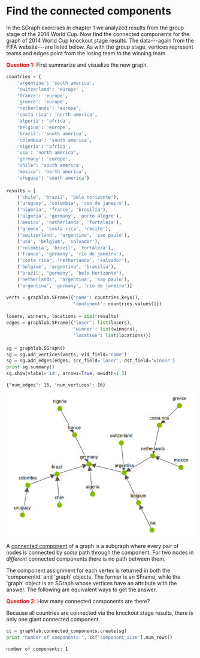 # Find the connected components

In the SGraph exercises in chapter 1 we analyzed results from the group stage of
the 2014 World Cup. Now find the connected components for the graph of 2014
World Cup knockout stage results. The data---again from the FIFA website---are
listed below. As with the group stage, vertices represent teams and edges point
from the losing team to the winning team.

<span style="color:red">**Question 1:**</span>
First summarize and visualize the new graph.

```python
countries = {
    'argentina': 'south america',
    'switzerland': 'europe' ,
    'france': 'europe',
    'greece': 'europe',
    'netherlands': 'europe',
    'costa rica': 'north america',
    'algeria': 'africa',
    'belgium': 'europe',
    'brazil': 'south america',
    'colombia': 'south america',
    'nigeria': 'africa',
    'usa': 'north america',
    'germany': 'europe',
    'chile': 'south america',
    'mexico': 'north america',
    'uruguay': 'south america'}

results = [
    ('chile', 'brazil', 'belo horizonte'),
    ('uruguay', 'colombia', 'rio de janeiro'),
    ('nigeria', 'france', 'brasilia'),
    ('algeria', 'germany', 'porto alegre'),
    ('mexico', 'netherlands', 'fortaleza'),
    ('greece', 'costa rica', 'recife'),
    ('switzerland', 'argentina', 'sao paulo'),
    ('usa', 'belgium', 'salvador'),
    ('colombia', 'brazil', 'fortaleza'),
    ('france', 'germany', 'rio de janeiro'),
    ('costa rica', 'netherlands', 'salvador'),
    ('belgium', 'argentina', 'brasilia'),
    ('brazil', 'germany', 'belo horizonte'),
    ('netherlands', 'argentina', 'sao paulo'),
    ('argentina', 'germany', 'rio de janeiro')]
```

```python
verts = graphlab.SFrame({'name': countries.keys(),
                         'continent': countries.values()})

losers, winners, locations = zip(*results)
edges = graphlab.SFrame({'loser': list(losers),
                         'winner': list(winners),
                         'location': list(locations)})

sg = graphlab.SGraph()
sg = sg.add_vertices(verts, vid_field='name')
sg = sg.add_edges(edges, src_field='loser', dst_field='winner')
print sg.summary()
sg.show(vlabel='id', arrows=True, ewidth=1.5)
```
```no-highlight
{'num_edges': 15, 'num_vertices': 16}
```

![world cup knockout](images/world_cup_knockout.png)


A [connected
component](http://en.wikipedia.org/wiki/Connected_component_%28graph_theory%29)
of a graph is a subgraph where every pair of nodes is connected by *some* path
through the component. For two nodes in *different* connected components there
is no path between them.

The component assignment for each vertex is returned in both the 'componentid'
and 'graph' objects. The former is an SFrame, while the 'graph' object is an
SGraph whose vertices have an attribute with the answer. The following are
equivalent ways to get the answer.



<span style="color:red">**Question 2:**</span>
How many connected components are there?

Because all countries are connected via the knockout stage results, there is
only one giant connected component.

```python
cc = graphlab.connected_components.create(sg)
print "number of components:", cc['component_size'].num_rows()
```
```no-highlight
number of components: 1
```
